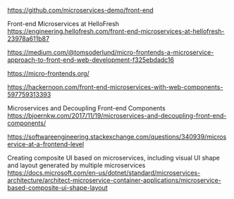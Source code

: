 https://github.com/microservices-demo/front-end

Front-end Microservices at HelloFresh
https://engineering.hellofresh.com/front-end-microservices-at-hellofresh-23978a611b87 

https://medium.com/@tomsoderlund/micro-frontends-a-microservice-approach-to-front-end-web-development-f325ebdadc16


https://micro-frontends.org/

https://hackernoon.com/front-end-microservices-with-web-components-597759313393

Microservices and Decoupling Front-end Components
https://bjoernkw.com/2017/11/19/microservices-and-decoupling-front-end-components/

https://softwareengineering.stackexchange.com/questions/340939/microservice-at-a-frontend-level

Creating composite UI based on microservices, including visual UI shape and layout generated by multiple microservices
https://docs.microsoft.com/en-us/dotnet/standard/microservices-architecture/architect-microservice-container-applications/microservice-based-composite-ui-shape-layout
